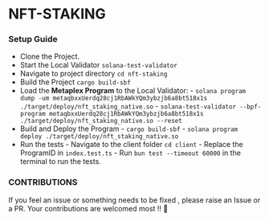 # NFT-STAKING

### Setup Guide
- Clone the Project.
- Start the Local Validator ```solana-test-validator```
- Navigate to project directory ```cd nft-staking```
- Build the Project ```cargo build-sbf```
- Load the **Metaplex Program** to the Local Validator:
		- ```solana program dump -um metaqbxxUerdq28cj1RbAWkYQm3ybzjb6a8bt518x1s ./target/deploy/nft_staking_native.so```
		- ```solana-test-validator --bpf-program metaqbxxUerdq28cj1RbAWkYQm3ybzjb6a8bt518x1s ./target/deploy/nft_staking_native.so --reset```
- Build and Deploy the Program
		- ```cargo build-sbf```
		- ```solana program deploy ./target/deploy/nft_staking_native.so```
- Run the tests
		- Navigate to the client folder ```cd client```
		- Replace the ProgramID in ```index.test.ts```
		- Run ```bun test --timeout 60000``` in the terminal to run the tests.



### CONTRIBUTIONS
If you feel an issue or something needs to be fixed , please raise an Issue or a PR. Your contributions are welcomed most !! :pray: